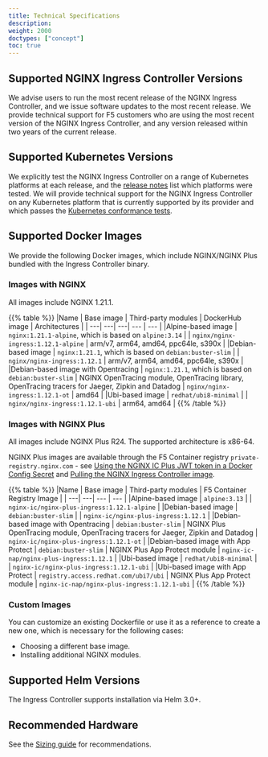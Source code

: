 ```yaml
---
title: Technical Specifications
description:
weight: 2000
doctypes: ["concept"]
toc: true
---
```



## Supported NGINX Ingress Controller Versions

We advise users to run the most recent release of the NGINX Ingress Controller, and we issue software updates to the most recent release. We provide technical support for F5 customers who are using the most recent version of the NGINX Ingress Controller, and any version released within two years of the current release.

## Supported Kubernetes Versions

We explicitly test the NGINX Ingress Controller on a range of Kubernetes platforms at each release, and the [release notes](/nginx-ingress-controller/releases) list which platforms were tested. We will provide technical support for the NGINX Ingress Controller on any Kubernetes platform that is currently supported by its provider and which passes the [Kubernetes conformance tests](https://www.cncf.io/certification/software-conformance/).

## Supported Docker Images

We provide the following Docker images, which include NGINX/NGINX Plus bundled with the Ingress Controller binary.

### Images with NGINX

All images include NGINX 1.21.1.

{{% table %}}
|Name | Base image | Third-party modules | DockerHub image | Architectures |
| ---| ---| ---| --- | --- |
|Alpine-based image | ``nginx:1.21.1-alpine``, which is based on ``alpine:3.14`` |  | ``nginx/nginx-ingress:1.12.1-alpine`` | arm/v7, arm64, amd64, ppc64le, s390x |
|Debian-based image | ``nginx:1.21.1``, which is based on ``debian:buster-slim`` |  | ``nginx/nginx-ingress:1.12.1`` | arm/v7, arm64, amd64, ppc64le, s390x |
|Debian-based image with Opentracing | ``nginx:1.21.1``, which is based on ``debian:buster-slim`` | NGINX OpenTracing module, OpenTracing library, OpenTracing tracers for Jaeger, Zipkin and Datadog | ``nginx/nginx-ingress:1.12.1-ot`` | amd64 |
|Ubi-based image | ``redhat/ubi8-minimal`` |  | ``nginx/nginx-ingress:1.12.1-ubi`` | arm64, amd64 |
{{% /table %}}

### Images with NGINX Plus

All images include NGINX Plus R24.
The supported architecture is x86-64.

NGINX Plus images are available through the F5 Container registry `private-registry.nginx.com` - see [Using the NGINX IC Plus JWT token in a Docker Config Secret](/nginx-ingress-controller/installation/using-the-jwt-token-docker-secret) and [Pulling the NGINX Ingress Controller image](/nginx-ingress-controller/installation/pulling-ingress-controller-image).

{{% table %}}
|Name | Base image | Third-party modules | F5 Container Registry Image |
| ---| ---| --- | --- |
|Alpine-based image | ``alpine:3.13`` |  | `nginx-ic/nginx-plus-ingress:1.12.1-alpine` |
|Debian-based image | ``debian:buster-slim`` |  | `nginx-ic/nginx-plus-ingress:1.12.1` |
|Debian-based image with Opentracing | ``debian:buster-slim`` | NGINX Plus OpenTracing module, OpenTracing tracers for Jaeger, Zipkin and Datadog | `nginx-ic/nginx-plus-ingress:1.12.1-ot` |
|Debian-based image with App Protect | ``debian:buster-slim`` | NGINX Plus App Protect module | `nginx-ic-nap/nginx-plus-ingress:1.12.1` |
|Ubi-based image | ``redhat/ubi8-minimal`` |  | `nginx-ic/nginx-plus-ingress:1.12.1-ubi` |
|Ubi-based image with App Protect | ``registry.access.redhat.com/ubi7/ubi`` | NGINX Plus App Protect module | `nginx-ic-nap/nginx-plus-ingress:1.12.1-ubi` |
{{% /table %}}

### Custom Images

You can customize an existing Dockerfile or use it as a reference to create a new one, which is necessary for the following cases:

* Choosing a different base image.
* Installing additional NGINX modules.

## Supported Helm Versions

The Ingress Controller supports installation via Helm 3.0+.

## Recommended Hardware

See the [Sizing guide](https://www.nginx.com/resources/datasheets/nginx-ingress-controller-kubernetes-sizing-guide/) for recommendations.
